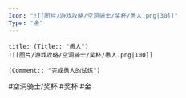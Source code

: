 ```yaml
---
Icon: "![[图片/游戏攻略/空洞骑士/奖杯/愚人.png|30]]"
Type: "金"
---
```

```ad-common-gold-trophy
title: (Title:: "愚人")
![[图片/游戏攻略/空洞骑士/奖杯/愚人.png|100]]

(Comment:: "完成愚人的试炼")
```

#空洞骑士/奖杯 #奖杯 #金
